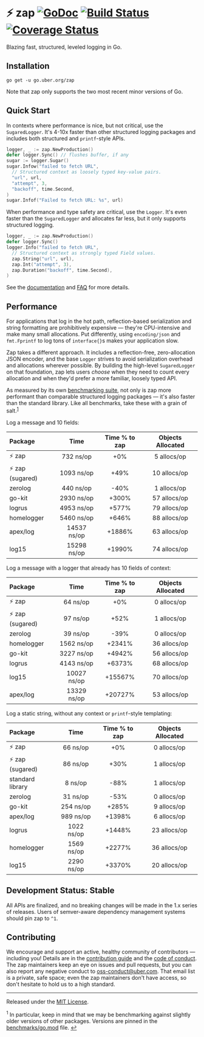 # :zap: zap [![GoDoc][doc-img]][doc] [![Build Status][ci-img]][ci] [![Coverage Status][cov-img]][cov]

Blazing fast, structured, leveled logging in Go.

## Installation

`go get -u go.uber.org/zap`

Note that zap only supports the two most recent minor versions of Go.

## Quick Start

In contexts where performance is nice, but not critical, use the
`SugaredLogger`. It's 4-10x faster than other structured logging
packages and includes both structured and `printf`-style APIs.

```go
logger, _ := zap.NewProduction()
defer logger.Sync() // flushes buffer, if any
sugar := logger.Sugar()
sugar.Infow("failed to fetch URL",
  // Structured context as loosely typed key-value pairs.
  "url", url,
  "attempt", 3,
  "backoff", time.Second,
)
sugar.Infof("Failed to fetch URL: %s", url)
```

When performance and type safety are critical, use the `Logger`. It's even
faster than the `SugaredLogger` and allocates far less, but it only supports
structured logging.

```go
logger, _ := zap.NewProduction()
defer logger.Sync()
logger.Info("failed to fetch URL",
  // Structured context as strongly typed Field values.
  zap.String("url", url),
  zap.Int("attempt", 3),
  zap.Duration("backoff", time.Second),
)
```

See the [documentation][doc] and [FAQ](FAQ.md) for more details.

## Performance

For applications that log in the hot path, reflection-based serialization and
string formatting are prohibitively expensive &mdash; they're CPU-intensive
and make many small allocations. Put differently, using `encoding/json` and
`fmt.Fprintf` to log tons of `interface{}`s makes your application slow.

Zap takes a different approach. It includes a reflection-free, zero-allocation
JSON encoder, and the base `Logger` strives to avoid serialization overhead
and allocations wherever possible. By building the high-level `SugaredLogger`
on that foundation, zap lets users *choose* when they need to count every
allocation and when they'd prefer a more familiar, loosely typed API.

As measured by its own [benchmarking suite][], not only is zap more performant
than comparable structured logging packages &mdash; it's also faster than the
standard library. Like all benchmarks, take these with a grain of salt.<sup
id="anchor-versions">[1](#footnote-versions)</sup>

Log a message and 10 fields:

| Package | Time | Time % to zap | Objects Allocated |
| :------ | :--: | :-----------: | :---------------: |
| :zap: zap | 732 ns/op | +0% | 5 allocs/op
| :zap: zap (sugared) | 1093 ns/op | +49% | 10 allocs/op
| zerolog | 440 ns/op | -40% | 1 allocs/op
| go-kit | 2930 ns/op | +300% | 57 allocs/op
| logrus | 4953 ns/op | +577% | 79 allocs/op
| homelogger | 5460 ns/op | +646% | 88 allocs/op
| apex/log | 14537 ns/op | +1886% | 63 allocs/op
| log15 | 15298 ns/op | +1990% | 74 allocs/op

Log a message with a logger that already has 10 fields of context:

| Package | Time | Time % to zap | Objects Allocated |
| :------ | :--: | :-----------: | :---------------: |
| :zap: zap | 64 ns/op | +0% | 0 allocs/op
| :zap: zap (sugared) | 97 ns/op | +52% | 1 allocs/op
| zerolog | 39 ns/op | -39% | 0 allocs/op
| homelogger | 1562 ns/op | +2341% | 36 allocs/op
| go-kit | 3227 ns/op | +4942% | 56 allocs/op
| logrus | 4143 ns/op | +6373% | 68 allocs/op
| log15 | 10027 ns/op | +15567% | 70 allocs/op
| apex/log | 13329 ns/op | +20727% | 53 allocs/op

Log a static string, without any context or `printf`-style templating:

| Package | Time | Time % to zap | Objects Allocated |
| :------ | :--: | :-----------: | :---------------: |
| :zap: zap | 66 ns/op | +0% | 0 allocs/op
| :zap: zap (sugared) | 86 ns/op | +30% | 1 allocs/op
| standard library | 8 ns/op | -88% | 1 allocs/op
| zerolog | 31 ns/op | -53% | 0 allocs/op
| go-kit | 254 ns/op | +285% | 9 allocs/op
| apex/log | 989 ns/op | +1398% | 6 allocs/op
| logrus | 1022 ns/op | +1448% | 23 allocs/op
| homelogger | 1569 ns/op | +2277% | 36 allocs/op
| log15 | 2290 ns/op | +3370% | 20 allocs/op

## Development Status: Stable

All APIs are finalized, and no breaking changes will be made in the 1.x series
of releases. Users of semver-aware dependency management systems should pin
zap to `^1`.

## Contributing

We encourage and support an active, healthy community of contributors &mdash;
including you! Details are in the [contribution guide](CONTRIBUTING.md) and
the [code of conduct](CODE_OF_CONDUCT.md). The zap maintainers keep an eye on
issues and pull requests, but you can also report any negative conduct to
oss-conduct@uber.com. That email list is a private, safe space; even the zap
maintainers don't have access, so don't hesitate to hold us to a high
standard.

<hr>

Released under the [MIT License](LICENSE.txt).

<sup id="footnote-versions">1</sup> In particular, keep in mind that we may be
benchmarking against slightly older versions of other packages. Versions are
pinned in the [benchmarks/go.mod][] file. [↩](#anchor-versions)

[doc-img]: https://pkg.go.dev/badge/go.uber.org/zap
[doc]: https://pkg.go.dev/go.uber.org/zap
[ci-img]: https://github.com/uber-go/zap/actions/workflows/go.yml/badge.svg
[ci]: https://github.com/uber-go/zap/actions/workflows/go.yml
[cov-img]: https://codecov.io/gh/uber-go/zap/branch/master/graph/badge.svg
[cov]: https://codecov.io/gh/uber-go/zap
[benchmarking suite]: https://github.com/uber-go/zap/tree/master/benchmarks
[benchmarks/go.mod]: https://github.com/uber-go/zap/blob/master/benchmarks/go.mod
